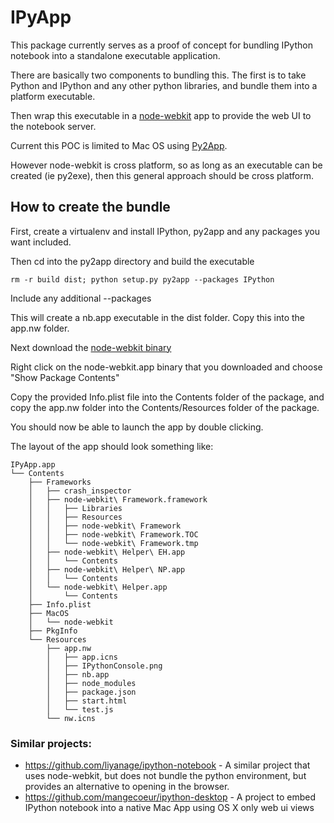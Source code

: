 # IPyApp


This package currently serves as a proof of concept for bundling IPython notebook into a standalone executable application.

There are basically two components to bundling this. The first is to take Python and IPython and any other python libraries, and bundle them into a platform executable.

Then wrap this executable in a [node-webkit](https://github.com/rogerwang/node-webkit) app to provide the web UI to the notebook server.

Current this POC is limited to Mac OS using [Py2App](https://pypi.python.org/pypi/py2app/).

However node-webkit is cross platform, so as long as an executable can be created (ie py2exe), then this general approach should be cross platform.

## How to create the bundle

First, create a virtualenv and install IPython, py2app and any packages you want included.

Then cd into the py2app directory and build the executable

	rm -r build dist; python setup.py py2app --packages IPython
	
Include any additional --packages

This will create a nb.app executable in the dist folder. Copy this into the app.nw folder.

Next download the [node-webkit binary](https://github.com/rogerwang/node-webkit#downloads)

Right click on the node-webkit.app binary that you downloaded and choose "Show Package Contents"

Copy the provided Info.plist file into the Contents folder of the package, and copy the app.nw folder into the Contents/Resources folder of the package.

You should now be able to launch the app by double clicking.

The layout of the app should look something like:



	IPyApp.app
	└── Contents
	    ├── Frameworks
	    │   ├── crash_inspector
	    │   ├── node-webkit\ Framework.framework
	    │   │   ├── Libraries
	    │   │   ├── Resources
	    │   │   ├── node-webkit\ Framework
	    │   │   ├── node-webkit\ Framework.TOC
	    │   │   └── node-webkit\ Framework.tmp
	    │   ├── node-webkit\ Helper\ EH.app
	    │   │   └── Contents
	    │   ├── node-webkit\ Helper\ NP.app
	    │   │   └── Contents
	    │   └── node-webkit\ Helper.app
	    │       └── Contents
	    ├── Info.plist
	    ├── MacOS
	    │   └── node-webkit
	    ├── PkgInfo
	    └── Resources
	        ├── app.nw
	        │   ├── app.icns
	        │   ├── IPythonConsole.png
	        │   ├── nb.app
	        │   ├── node_modules
	        │   ├── package.json
	        │   ├── start.html
	        │   └── test.js
	        └── nw.icns
	
	

### Similar projects:

* https://github.com/liyanage/ipython-notebook - A similar project that uses node-webkit, but does not bundle the python environment, but provides an alternative to opening in the browser.
* https://github.com/mangecoeur/ipython-desktop - A project to embed IPython notebook into a native Mac App using OS X only web ui views



